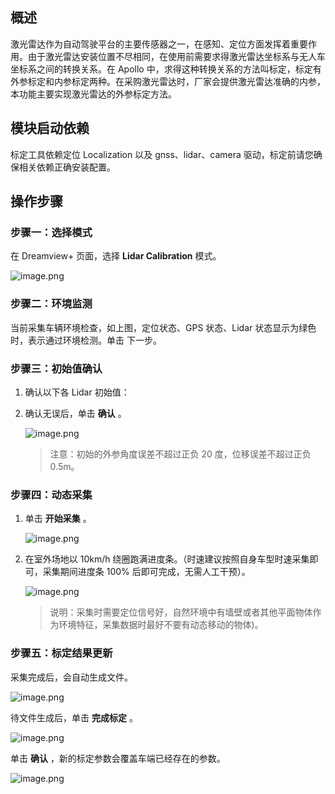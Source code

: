 ## 概述

激光雷达作为自动驾驶平台的主要传感器之一，在感知、定位方面发挥着重要作用。由于激光雷达安装位置不尽相同，在使用前需要求得激光雷达坐标系与无人车坐标系之间的转换关系。在 Apollo 中，求得这种转换关系的方法叫标定，标定有外参标定和内参标定两种。在采购激光雷达时，厂家会提供激光雷达准确的内参，本功能主要实现激光雷达的外参标定方法。

## 模块启动依赖

标定工具依赖定位 Localization 以及 gnss、lidar、camera 驱动，标定前请您确保相关依赖正确安装配置。

## 操作步骤

### 步骤一：选择模式

在 Dreamview+ 页面，选择 **Lidar Calibration** 模式。

![image.png](https://bce.bdstatic.com/doc/Apollo-Homepage-Document/Apollo_Studio/image_9933735.png)


### 步骤二：环境监测

当前采集车辆环境检查，如上图，定位状态、GPS 状态、Lidar 状态显示为绿色时，表示通过环境检测。单击 下一步。

### 步骤三：初始值确认
1. 确认以下各 Lidar 初始值：
2. 确认无误后，单击 **确认** 。

   ![image.png](https://bce.bdstatic.com/doc/Apollo-Homepage-Document/Apollo_Studio/image_5ffb5d0.png)

   > 注意：初始的外参角度误差不超过正负 20 度，位移误差不超过正负 0.5m。


### 步骤四：动态采集

1. 单击 **开始采集** 。

   ![image.png](https://bce.bdstatic.com/doc/Apollo-Homepage-Document/Apollo_Studio/image_1d37778.png)

2. 在室外场地以 10km/h 绕圈跑满进度条。（时速建议按照自身车型时速采集即可，采集期间进度条 100% 后即可完成，无需人工干预）。

   ![image.png](https://bce.bdstatic.com/doc/Apollo-Homepage-Document/Apollo_Studio/image_61c0ba2.png)

   > 说明：采集时需要定位信号好，自然环境中有墙壁或者其他平面物体作为环境特征，采集数据时最好不要有动态移动的物体)。


### 步骤五：标定结果更新

采集完成后，会自动生成文件。

![image.png](https://bce.bdstatic.com/doc/Apollo-Homepage-Document/Apollo_Studio/image_018da0b.png)

待文件生成后，单击 **完成标定** 。

![image.png](https://bce.bdstatic.com/doc/Apollo-Homepage-Document/Apollo_Studio/image_db91623.png)


单击 **确认** ，新的标定参数会覆盖车端已经存在的参数。

![image.png](https://bce.bdstatic.com/doc/Apollo-Homepage-Document/Apollo_Studio/image_ce7663e.png)


